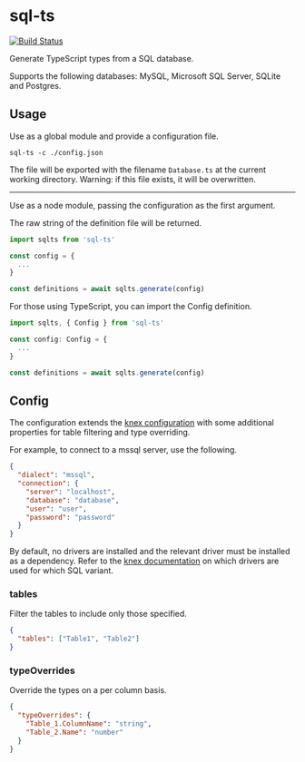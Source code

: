 # sql-ts

[![Build Status](https://travis-ci.org/rmp135/sql-ts.svg?branch=master)](https://travis-ci.org/rmp135/sql-ts)

Generate TypeScript types from a SQL database.

Supports the following databases: MySQL, Microsoft SQL Server, SQLite and Postgres.

## Usage

Use as a global module and provide a configuration file.

`sql-ts -c ./config.json`

The file will be exported with the filename `Database.ts` at the current working directory. Warning: if this file exists, it will be overwritten.

---

Use as a node module, passing the configuration as the first argument.

The raw string of the definition file will be returned.

```javascript
import sqlts from 'sql-ts'

const config = {
  ...
}

const definitions = await sqlts.generate(config)
```

For those using TypeScript, you can import the Config definition.

```typescript
import sqlts, { Config } from 'sql-ts'

const config: Config = {
  ...
}

const definitions = await sqlts.generate(config)
```

## Config

The configuration extends the [knex configuration](http://knexjs.org/#Installation-client) with some additional properties for table filtering and type overriding.

For example, to connect to a mssql server, use the following.

```json
{
  "dialect": "mssql",
  "connection": {
    "server": "localhost",
    "database": "database",
    "user": "user",
    "password": "password"
  }
}
```

By default, no drivers are installed and the relevant driver must be installed as a dependency. Refer to the [knex documentation](http://knexjs.org/#Installation-node) on which drivers are used for which SQL variant. 

### tables

Filter the tables to include only those specified.

```json
{
  "tables": ["Table1", "Table2"]
}
```

### typeOverrides

Override the types on a per column basis.

```json
{
  "typeOverrides": {
    "Table_1.ColumnName": "string",
    "Table_2.Name": "number"
  }
}
```